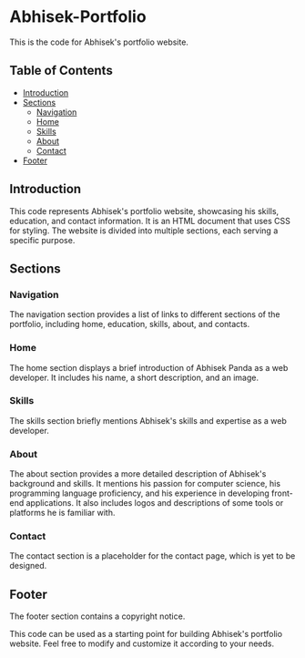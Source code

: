 # Abhisek-Portfolio

This is the code for Abhisek's portfolio website.

## Table of Contents
- [Introduction](#introduction)
- [Sections](#sections)
  - [Navigation](#navigation)
  - [Home](#home)
  - [Skills](#skills)
  - [About](#about)
  - [Contact](#contact)
- [Footer](#footer)

## Introduction
This code represents Abhisek's portfolio website, showcasing his skills, education, and contact information. It is an HTML document that uses CSS for styling. The website is divided into multiple sections, each serving a specific purpose.

## Sections

### Navigation
The navigation section provides a list of links to different sections of the portfolio, including home, education, skills, about, and contacts.

### Home
The home section displays a brief introduction of Abhisek Panda as a web developer. It includes his name, a short description, and an image.

### Skills
The skills section briefly mentions Abhisek's skills and expertise as a web developer.

### About
The about section provides a more detailed description of Abhisek's background and skills. It mentions his passion for computer science, his programming language proficiency, and his experience in developing front-end applications. It also includes logos and descriptions of some tools or platforms he is familiar with.

### Contact
The contact section is a placeholder for the contact page, which is yet to be designed.

## Footer
The footer section contains a copyright notice.

This code can be used as a starting point for building Abhisek's portfolio website. Feel free to modify and customize it according to your needs.

